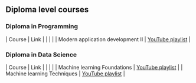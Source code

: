 ## **Diploma level courses**




### Diploma in Programming

| Course | Link |
| | |
| Modern application development II | [YouTube playlist](https://www.youtube.com/playlist?list=PLZ2ps__7DhBY-wnDqzP1JQVaX3A-dfd1o) |


### Diploma in Data Science

| Course | Link |
| | |
| Machine learning Foundations | [YouTube playlist](https://www.youtube.com/playlist?list=PLZ2ps__7DhBammhVmBE9f5eezTj2kDfTN) |
| Machine learning Techniques | [YouTube playlist](https://www.youtube.com/playlist?list=PLZ2ps__7DhBbim4oKfdSdOpLyUwNd8UQL) |

